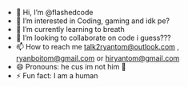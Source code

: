 - 👋 Hi, I’m @flashedcode
- 👀 I’m interested in Coding, gaming and idk pe?
- 🌱 I’m currently learning to breath
- 💞️ I’m looking to collaborate on code i guess???
- 📫 How to reach me talk2ryantom@outlook.com , ryanboitom@gmail.com or hiryantom@gmail.com
- 😄 Pronouns: he cus im not him 🗿
- ⚡ Fun fact: I am a human

<!---
flashedcode/flashedcode is a ✨ special ✨ repository because its `README.md` (this file) appears on your GitHub profile.
You can click the Preview link to take a look at your changes.
--->
